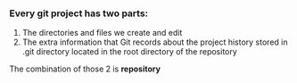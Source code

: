 ### Every git project has two parts:
  1. The directories and files we create and edit
  2. The extra information that Git records about the project history stored in .git directory located in the root directory of the repository <br>

  The combination of those 2 is **repository**

